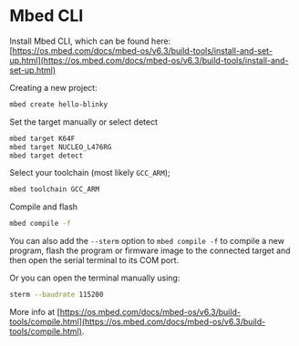 # Mbed CLI

Install Mbed CLI, which can be found here: [https://os.mbed.com/docs/mbed-os/v6.3/build-tools/install-and-set-up.html](https://os.mbed.com/docs/mbed-os/v6.3/build-tools/install-and-set-up.html)

Creating a new project:

```bash
mbed create hello-blinky
```

Set the target manually or select detect

```bash
mbed target K64F
mbed target NUCLEO_L476RG
mbed target detect
```

Select your toolchain (most likely `GCC_ARM`);

```bash
mbed toolchain GCC_ARM
```

Compile and flash

```bash
mbed compile -f
```

You can also add the `--sterm` option to `mbed compile -f` to compile a new program, flash the program or firmware image to the connected target and then open the serial terminal to its COM port.

Or you can open the terminal manually using:

```bash
sterm --baudrate 115200
```

More info at [https://os.mbed.com/docs/mbed-os/v6.3/build-tools/compile.html](https://os.mbed.com/docs/mbed-os/v6.3/build-tools/compile.html).
